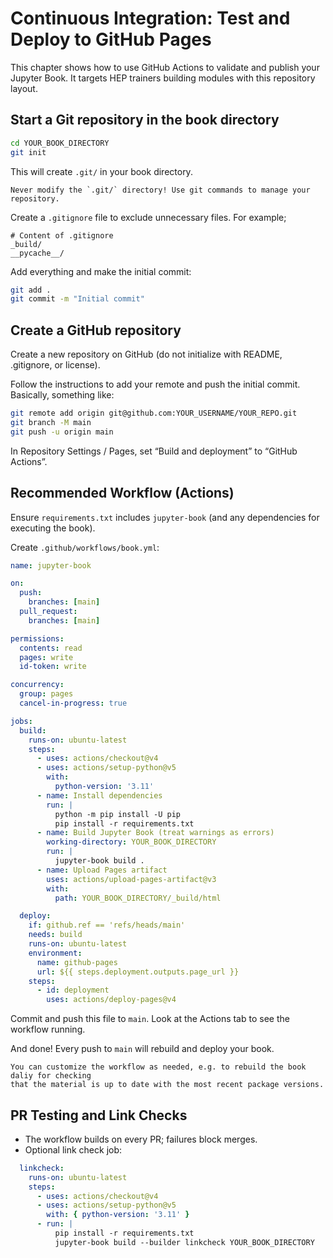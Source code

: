# Continuous Integration: Test and Deploy to GitHub Pages

This chapter shows how to use GitHub Actions to validate and publish your Jupyter Book. 
It targets HEP trainers building modules with this repository layout.

## Start a Git repository in the book directory

```bash
cd YOUR_BOOK_DIRECTORY
git init
```

This will create `.git/` in your book directory.

```{warning}
Never modify the `.git/` directory! Use git commands to manage your repository. 
```

Create a `.gitignore` file to exclude unnecessary files. For example;

```text 
# Content of .gitignore
_build/
__pycache__/
```

Add everything and make the initial commit:

```bash 
git add .
git commit -m "Initial commit"
```

## Create a GitHub repository

Create a new repository on GitHub (do not initialize with README, .gitignore, or license).

Follow the instructions to add your remote and push the initial commit. Basically, something like:

```bash
git remote add origin git@github.com:YOUR_USERNAME/YOUR_REPO.git
git branch -M main
git push -u origin main
```

In Repository Settings / Pages, set “Build and deployment” to “GitHub Actions”.
 

## Recommended Workflow (Actions)

Ensure `requirements.txt` includes `jupyter-book` (and any dependencies for executing the book).

Create `.github/workflows/book.yml`:

```yaml
name: jupyter-book

on:
  push:
    branches: [main]
  pull_request:
    branches: [main]

permissions:
  contents: read
  pages: write
  id-token: write

concurrency:
  group: pages
  cancel-in-progress: true

jobs:
  build:
    runs-on: ubuntu-latest
    steps:
      - uses: actions/checkout@v4
      - uses: actions/setup-python@v5
        with:
          python-version: '3.11'
      - name: Install dependencies
        run: |
          python -m pip install -U pip
          pip install -r requirements.txt
      - name: Build Jupyter Book (treat warnings as errors)
        working-directory: YOUR_BOOK_DIRECTORY
        run: |
          jupyter-book build .
      - name: Upload Pages artifact
        uses: actions/upload-pages-artifact@v3
        with:
          path: YOUR_BOOK_DIRECTORY/_build/html

  deploy:
    if: github.ref == 'refs/heads/main'
    needs: build
    runs-on: ubuntu-latest
    environment:
      name: github-pages
      url: ${{ steps.deployment.outputs.page_url }}
    steps:
      - id: deployment
        uses: actions/deploy-pages@v4
```

Commit and push this file to `main`. Look at the Actions tab to see the workflow running.

And done! Every push to `main` will rebuild and deploy your book. 

```{tip}
You can customize the workflow as needed, e.g. to rebuild the book daliy for checking 
that the material is up to date with the most recent package versions.
```


## PR Testing and Link Checks
- The workflow builds on every PR; failures block merges.
- Optional link check job:

```yaml
  linkcheck:
    runs-on: ubuntu-latest
    steps:
      - uses: actions/checkout@v4
      - uses: actions/setup-python@v5
        with: { python-version: '3.11' }
      - run: |
          pip install -r requirements.txt
          jupyter-book build --builder linkcheck YOUR_BOOK_DIRECTORY
```


